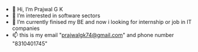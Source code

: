 - 👋 Hi, I’m Prajwal G K
- 👀 I’m interested in software sectors 
- 🌱 I’m currently finised my BE and now i looking for internship or job in IT companies
- 📫 this is my email "prajwalgk74@gmail.com" and phone number "8310401745"

<!---
Prajjugk/Prajjugk is a ✨ special ✨ repository because its `README.md` (this file) appears on your GitHub profile.
You can click the Preview link to take a look at your changes.
--->
